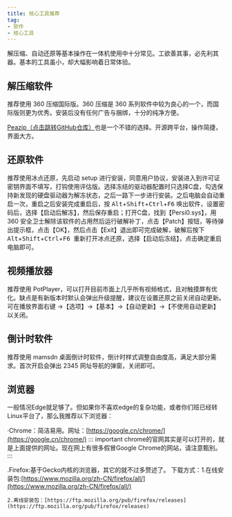 ```yaml
---
title: 核心工具推荐
tag:
- 软件
- 核心工具
---
```


解压缩、自动还原等基本操作在一体机使用中十分常见。工欲善其事，必先利其器。基本的工具虽小，却大幅影响着日常体验。

## 解压缩软件

推荐使用 360 压缩国际版。360 压缩是 360 系列软件中较为良心的一个，而国际版则更为优秀。安装后没有任何广告与捆绑，十分的纯净方便。

[Peazip（点击跳转GitHub仓库）](https://github.com/peazip/PeaZip)也是一个不错的选择。开源跨平台，操作简捷，界面大方。
## 还原软件

推荐使用冰点还原，先启动 setup 进行安装，同意用户协议，安装进入到许可证密钥界面不填写，打钩使用评估版。选择冻结的驱动器配置时只选择C盘，勾选保持新发现的硬盘驱动器为解冻状态，之后一路下一步进行安装。之后电脑会自动重启一次，重启之后安装完成重启后，按 <kbd>Alt</kbd>+<kbd>Shift</kbd>+<kbd>Ctrl</kbd>+<kbd>F6</kbd> 唤出软件，设置密码后，选择【启动后解冻】，然后保存重启；打开C盘，找到【Persi0.sys】，用 360 安全卫士解除该软件的占用然后运行破解补丁，点击【Patch】按钮，等待弹出提示框，点击【OK】，然后点击【Exit】退出即可完成破解，破解后按下 <kbd>Alt</kbd>+<kbd>Shift</kbd>+<kbd>Ctrl</kbd>+<kbd>F6</kbd>  重新打开冰点还原，选择【启动后冻结】，点击确定重启电脑即可。

## 视频播放器

推荐使用 PotPlayer，可以打开目前市面上几乎所有视频格式，且对触摸屏有优化。缺点是有新版本时默认会弹出升级提醒，建议在设置还原之前关闭自动更新。可在播放界面右键 →【选项】→【基本】→【自动更新】→【不使用自动更新】以关闭。

## 倒计时软件

推荐使用 mamsdn 桌面倒计时软件，倒计时样式调整自由度高，满足大部分需求。首次开启会弹出 2345 网址导航的弹窗，关闭即可。

## 浏览器

一般情况Edge就足够了。但如果你不喜欢edge的复杂功能，或者你们班已经转Linux平台了，那么我推荐以下浏览器：

·Chrome：简洁易用。网址：[https://google.cn/chrome/](https://google.cn/chrome/)
::: important
 chrome的官网其实是可以打开的，就是上面提供的网址。现在网上有很多假冒Google Chrome的网站，请注意甄别。
:::

.Firefox:基于Gecko内核的浏览器，其它的就不过多赘述了。
    下载方式：1.在线安装包:[https://www.mozilla.org/zh-CN/firefox/all/](https://www.mozilla.org/zh-CN/firefox/all/)
    
    2.离线安装包：[https://ftp.mozilla.org/pub/firefox/releases](https://ftp.mozilla.org/pub/firefox/releases)